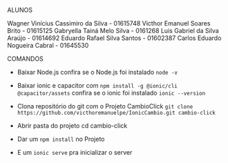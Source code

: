 ALUNOS

Wagner Vinícius Cassimiro da Silva - 01615748
Victhor Emanuel Soares Brito - 01615125
Gabryella Tainá Melo Silva - 0161268
Luis Gabriel da Silva Araújo - 01614692
Eduardo Rafael Silva Santos - 01602387
Carlos Eduardo Nogueira Cabral - 01645530

COMANDOS

- Baixar Node.js confira se o Node.js foi instalado `node -v`
  
- Baixar ionic e capacitor com `npm install -g @ionic/cli @capacitor/assets` confira se o ionic foi instalado `ionic --version`
  
- Clona repositório do git com o Projeto CambioClick `git clone https://github.com/victhoremanuelpe/IonicCambio.git cambio-click`
  
- Abrir pasta do projeto cd cambio-click
  
- Dar um `npm install` no Projeto
  
- E um `ionic serve` pra inicializar o server
